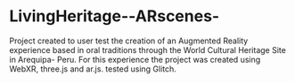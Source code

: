 # LivingHeritage--ARscenes-
Project created to user test the creation of an Augmented Reality experience based in oral traditions through the  World Cultural Heritage Site in Arequipa- Peru. 
For this experience the project was created using WebXR, three.js and ar.js. tested using Glitch. 

